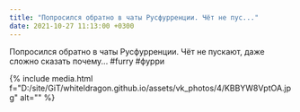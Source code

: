 ```yaml
---
title: "Попросился обратно в чаты Русфурренции. Чёт не пус..."
date: 2021-10-27 11:13:00 +0300
---
```


Попросился обратно в чаты Русфурренции. Чёт не пускают, даже сложно сказать почему...
#furry #фурри

{% include media.html f="D:/site/GiT/whiteldragon.github.io/assets/vk_photos/4/KBBYW8VptOA.jpg" alt="" %}
